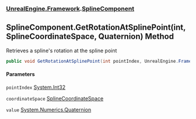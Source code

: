 ### [UnrealEngine.Framework](UnrealEngine_Framework.md 'UnrealEngine.Framework').[SplineComponent](SplineComponent.md 'UnrealEngine.Framework.SplineComponent')
## SplineComponent.GetRotationAtSplinePoint(int, SplineCoordinateSpace, Quaternion) Method
Retrieves a spline's rotation at the spline point  
```csharp
public void GetRotationAtSplinePoint(int pointIndex, UnrealEngine.Framework.SplineCoordinateSpace coordinateSpace, ref System.Numerics.Quaternion value);
```
#### Parameters
<a name='UnrealEngine_Framework_SplineComponent_GetRotationAtSplinePoint(int_UnrealEngine_Framework_SplineCoordinateSpace_System_Numerics_Quaternion)_pointIndex'></a>
`pointIndex` [System.Int32](https://docs.microsoft.com/en-us/dotnet/api/System.Int32 'System.Int32')  
  
<a name='UnrealEngine_Framework_SplineComponent_GetRotationAtSplinePoint(int_UnrealEngine_Framework_SplineCoordinateSpace_System_Numerics_Quaternion)_coordinateSpace'></a>
`coordinateSpace` [SplineCoordinateSpace](SplineCoordinateSpace.md 'UnrealEngine.Framework.SplineCoordinateSpace')  
  
<a name='UnrealEngine_Framework_SplineComponent_GetRotationAtSplinePoint(int_UnrealEngine_Framework_SplineCoordinateSpace_System_Numerics_Quaternion)_value'></a>
`value` [System.Numerics.Quaternion](https://docs.microsoft.com/en-us/dotnet/api/System.Numerics.Quaternion 'System.Numerics.Quaternion')  
  
